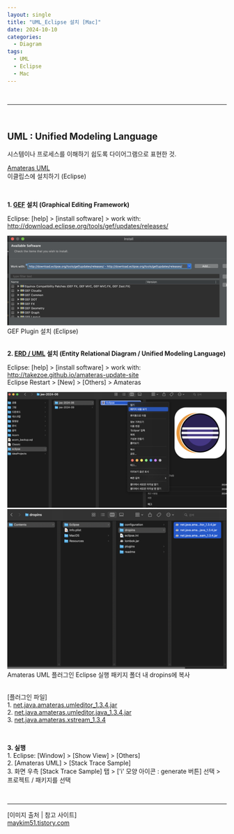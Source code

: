 ```yaml
---
layout: single
title: "UML_Eclipse 설치 [Mac]"
date: 2024-10-10
categories:
  - Diagram
tags:
  - UML
  - Eclipse
  - Mac
---
```


<br>

---

<br>

## UML : Unified Modeling Language
시스템이나 프로세스를 이해하기 쉽도록 다이어그램으로 표현한 것.


[Amateras UML](https://ko.osdn.net/projects/amateras/releases) <br>
이클립스에 설치하기 (Eclipse) <br>

<br>

**1. [GEF](http://download.eclipse.org/tools/gef/updates/releases/) 설치 (Graphical Editing Framework)** <br>

Eclipse: [help] >  [install software] > work with: http://download.eclipse.org/tools/gef/updates/releases/

<div class="text-center">
    <img src="/assets/image/Install_GEF_Eclipse.png" class="image-responsive"/>
    <span>
        GEF Plugin 설치 (Eclipse)<br>
    </span>
</div>


<br>

**2. [ERD / UML](http://takezoe.github.io/amateras-update-site) 설치 (Entity Relational Diagram / Unified Modeling Language)** <br>

Eclipse: [help] >  [install software] > work with: http://takezoe.github.io/amateras-update-site
<br>
Eclipse Restart > [New] > [Others] > Amateras
<br>

<div class="text-center">
    <img src="/assets/image/Install_UML_Eclipse_Folder01.png" class="image-responsive"/>
    <img src="/assets/image/Install_UML_Eclipse_Folder02.png" class="image-responsive"/>
    <span>
        Amateras UML 플러그인 Eclipse 실행 패키지 폴더 내 dropins에 복사<br>
    </span>
</div>
<br>

[플러그인 파일] 
<br> 1. 
[net.java.amateras.umleditor_1.3.4.jar](/assets/image/net.java.amateras.umleditor_1.3.4.jar)
<br> 2. 
[net.java.amateras.umleditor.java_1.3.4.jar](/assets/image/net.java.amateras.umleditor.java_1.3.4.jar)
<br> 3. 
[net.java.amateras.xstream_1.3.4](/assets/image/net.java.amateras.xstream_1.3.4)

<br>


**3. 실행**
<br> 1. Eclipse: [Window] > [Show View] > [Others]
<br> 2. [Amateras UML] > [Stack Trace Sample]
<br> 3. 화면 우측 [Stack Trace Sample] 탭 > ['i' 모양 아이콘 : generate 버튼] 선택 > 프로젝트 / 패키지를 선택



<br>


---

[이미지 출처 | 참고 사이트] <br> 
[maykim51.tistory.com](https://maykim51.tistory.com/entry/%EC%84%A4%EC%B9%98%EB%B0%A9%EB%B2%95-Amateras-UML-%EB%A7%A5%EB%B6%81-Eclipse%EC%97%90-%EC%84%A4%EC%B9%98%ED%95%98%EA%B8%B0)